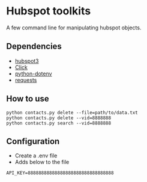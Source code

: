 # Hubspot toolkits

A few command line for manipulating hubspot objects.

## Dependencies

- [hubspot3](https://github.com/jpetrucciani/hubspot3)
- [Click](http://click.pocoo.org/)
- [python-dotenv](https://github.com/theskumar/python-dotenv)
- [requests]()

## How to use

```
python contacts.py delete --file=path/to/data.txt
python contacts.py delete --vid=8888888
python contacts.py search --vid=8888888
```

## Configuration

- Create a .env file
- Adds below to the file

```
API_KEY=88888888888888888888888888888888
```
